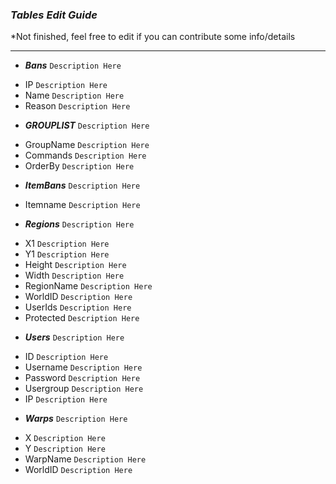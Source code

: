### _**Tables Edit Guide**_ 
*Not finished, feel free to edit if you can contribute some info/details

***

* _**Bans**_ `Description Here`
 - IP `Description Here`
 - Name `Description Here`
 - Reason `Description Here`

* _**GROUPLIST**_ `Description Here`
 - GroupName `Description Here`
 - Commands `Description Here`
 - OrderBy `Description Here`

* _**ItemBans**_ `Description Here`
 - Itemname `Description Here`

* _**Regions**_ `Description Here`
 - X1 `Description Here`
 - Y1 `Description Here`
 - Height `Description Here`
 - Width `Description Here`
 - RegionName `Description Here`
 - WorldID `Description Here`
 - UserIds `Description Here`
 - Protected `Description Here`

* _**Users**_ `Description Here`
 - ID `Description Here`
 - Username `Description Here`
 - Password `Description Here`
 - Usergroup `Description Here`
 - IP `Description Here`

* _**Warps**_ `Description Here`
 - X `Description Here`
 - Y `Description Here`
 - WarpName `Description Here`
 - WorldID `Description Here`
